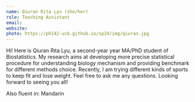 ```yaml
---
name: Qiuran Rita Lyu (she/her)
role: Teaching Assistant
email: 
website: 
photo: https://ph142-ucb.github.io/sp24/img/qiuran.jpg
---
```


Hi! Here is Qiuran Rita Lyu, a second-year year MA/PhD student of Biostatistics. My research aims at developing more precise statistical procedure for understanding biology mechanism and providing benchmark for different methods choice. Recently, I am trying different kinds of sports to keep fit and lose weight. Feel free to ask me any questions. Looking forward to seeing you all!

Also fluent in: Mandarin